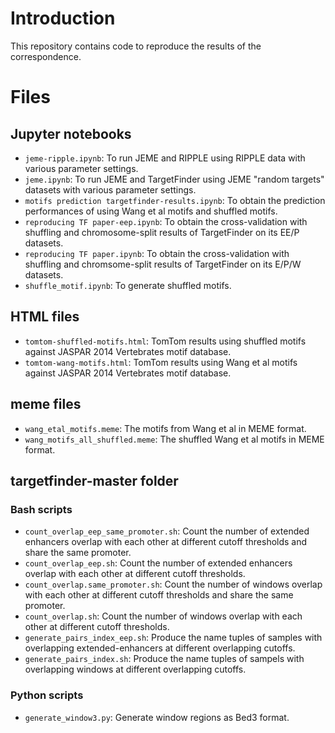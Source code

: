 # Introduction
This repository contains code to reproduce the results of the correspondence.

# Files
## Jupyter notebooks
- `jeme-ripple.ipynb`: To run JEME and RIPPLE using RIPPLE data with various parameter settings.
- `jeme.ipynb`: To run JEME and TargetFinder using JEME "random targets" datasets with various parameter settings.
- `motifs prediction targetfinder-results.ipynb`: To obtain the prediction performances of using Wang et al motifs and shuffled motifs.
- `reproducing TF paper-eep.ipynb`: To obtain the cross-validation with shuffling and chromosome-split results of TargetFinder on its EE/P datasets.
- `reproducing TF paper.ipynb`: To obtain the cross-validation with shuffling and chromsome-split results of TargetFinder on its E/P/W datasets.
- `shuffle_motif.ipynb`: To generate shuffled motifs.

## HTML files
- `tomtom-shuffled-motifs.html`: TomTom results using shuffled motifs against JASPAR 2014 Vertebrates motif database.
- `tomtom-wang-motifs.html`: TomTom results using Wang et al motifs against JASPAR 2014 Vertebrates motif database.

## meme files
- `wang_etal_motifs.meme`: The motifs from Wang et al in MEME format.
- `wang_motifs_all_shuffled.meme`: The shuffled Wang et al motifs in MEME format.

## targetfinder-master folder
### Bash scripts
- `count_overlap_eep_same_promoter.sh`: Count the number of extended enhancers overlap with each other at different cutoff thresholds and share the same promoter.
- `count_overlap_eep.sh`: Count the number of extended enhancers overlap with each other at different cutoff thresholds.
- `count_overlap.same_promoter.sh`: Count the number of windows overlap with each other at different cutoff thresholds and share the same promoter.
- `count_overlap.sh`: Count the number of windows overlap with each other at different cutoff thresholds.
- `generate_pairs_index_eep.sh`: Produce the name tuples of samples with overlapping extended-enhancers at different overlapping cutoffs.
- `generate_pairs_index.sh`: Produce the name tuples of sampels with overlapping windows at different overlapping cutoffs.

### Python scripts
- `generate_window3.py`: Generate window regions as Bed3 format.

